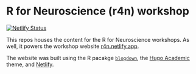 # R for Neuroscience (r4n) workshop 

[![Netlify Status](https://api.netlify.com/api/v1/badges/00654ad1-efd3-404b-ba4b-a88f183b1581/deploy-status)](https://app.netlify.com/sites/andrewli-nurc/deploys) 

This repos houses the content for the R for Neuroscience workshops. As well, it powers the workshop website [r4n.netlify.app](https://r4n.netlify.app). 

The website was built using the R pacakge [`blogdown`](https://cran.r-project.org/web/packages/blogdown/index.html), the [Hugo Academic](https://themes.gohugo.io/academic/) theme, and [Netlify](https://www.netlify.com/). 
